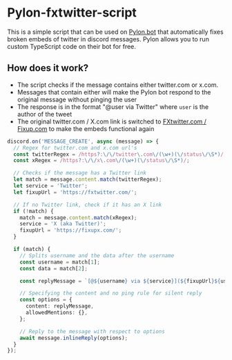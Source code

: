 # Pylon-fxtwitter-script

This is a simple script that can be used on [Pylon.bot](https://pylon.bot) that automatically fixes broken embeds of twitter in discord messages. Pylon allows you to run custom TypeScript code on their bot for free.

## How does it work?

- The script checks if the message contains either twitter.com or x.com.
- Messages that contain either will make the Pylon bot respond to the original message without pinging the user
- The response is in the format "@user via Twitter" where `user` is the author of the tweet
- The original twitter.com / X.com link is switched to [FXtwitter.com / Fixup.com](https://github.com/FixTweet/FxTwitter) to make the embeds functional again

```ts
discord.on('MESSAGE_CREATE', async (message) => {
  // Regex for twitter.com and x.com url's
  const twitterRegex = /https?:\/\/twitter\.com\/(\w+)(\/status\/\S*)/;
  const xRegex = /https?:\/\/x\.com\/(\w+)(\/status\/\S*)/;

  // Checks if the message has a Twitter link
  let match = message.content.match(twitterRegex);
  let service = 'Twitter';
  let fixupUrl = 'https://fxtwitter.com/';

  // If no Twitter link, check if it has an X link
  if (!match) {
    match = message.content.match(xRegex);
    service = 'X (aka Twitter)';
    fixupUrl = 'https://fixupx.com/';
  }

  if (match) {
    // Splits username and the data after the username
    const username = match[1];
    const data = match[2];

    const replyMessage = `[@${username} via ${service}](${fixupUrl}${username}${data})`;

    // Specifying the content and no ping rule for silent reply
    const options = {
      content: replyMessage,
      allowedMentions: {},
    };

    // Reply to the message with respect to options
    await message.inlineReply(options);
  }
});
```
